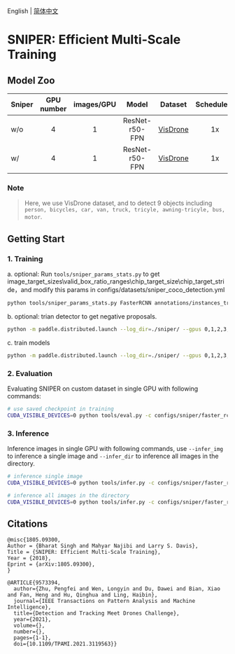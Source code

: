 English | [简体中文](README_cn.md)

# SNIPER: Efficient Multi-Scale Training

## Model Zoo

| Sniper   | GPU number    | images/GPU |    Model  |    Dataset     | Schedulers | Box AP |          Download                  | Config |
| :---------------- | :-------------------: | :------------------: | :-----: | :-----: | :------------: | :-----: | :-----------------------------------------------------: | :-----: |
| w/o   |    4    |    1    | ResNet-r50-FPN      | [VisDrone](https://github.com/VisDrone/VisDrone-Dataset)  |   1x    |  23.3  | [Download Link](https://bj.bcebos.com/v1/paddledet/models/faster_rcnn_r50_fpn_1x_visdrone.pdparams ) | [Config](https://github.com/PaddlePaddle/PaddleDetection/tree/release/2.3/configs/sniper/faster_rcnn_r50_fpn_1x_sniper_coco.yml) |
| w/ |    4    |    1    | ResNet-r50-FPN      | [VisDrone](https://github.com/VisDrone/VisDrone-Dataset)   |   1x    |  29.7  | [Download Link](https://bj.bcebos.com/v1/paddledet/models/faster_rcnn_r50_fpn_1x_sniper_visdrone.pdparams) | [Config](https://github.com/PaddlePaddle/PaddleDetection/tree/release/2.3/configs/sniper/faster_rcnn_r50_fpn_2x_sniper_coco.yml) |

### Note
> Here, we use VisDrone dataset, and to detect 9 objects including `person, bicycles, car, van, truck, tricyle, awning-tricyle, bus, motor`.


## Getting Start
### 1. Training
a. optional: Run `tools/sniper_params_stats.py` to get image_target_sizes\valid_box_ratio_ranges\chip_target_size\chip_target_stride，and modify this params in configs/datasets/sniper_coco_detection.yml
```bash
python tools/sniper_params_stats.py FasterRCNN annotations/instances_train2017.json
```
b. optional: trian detector to get negative proposals.
```bash
python -m paddle.distributed.launch --log_dir=./sniper/ --gpus 0,1,2,3,4,5,6,7 tools/train.py -c configs/sniper/faster_rcnn_r50_fpn_2x_sniper_coco.yml --save_proposals --proposals_path=./proposals.json &>sniper.log 2>&1 &
```
c. train models
```bash
python -m paddle.distributed.launch --log_dir=./sniper/ --gpus 0,1,2,3,4,5,6,7 tools/train.py -c configs/sniper/faster_rcnn_r50_fpn_2x_sniper_coco.yml --eval &>sniper.log 2>&1 &
```

### 2. Evaluation
Evaluating SNIPER on custom dataset in single GPU with following commands:
```bash
# use saved checkpoint in training
CUDA_VISIBLE_DEVICES=0 python tools/eval.py -c configs/sniper/faster_rcnn_r50_fpn_2x_sniper_coco.yml -o weights=output/faster_rcnn_r50_fpn_2x_sniper_coco/model_final
```

### 3. Inference
Inference images in single GPU with following commands, use `--infer_img` to inference a single image and `--infer_dir` to inference all images in the directory.

```bash
# inference single image
CUDA_VISIBLE_DEVICES=0 python tools/infer.py -c configs/sniper/faster_rcnn_r50_fpn_2x_sniper_coco.yml -o weights=output/faster_rcnn_r50_fpn_2x_sniper_coco/model_final --infer_img=demo/P0861__1.0__1154___824.png

# inference all images in the directory
CUDA_VISIBLE_DEVICES=0 python tools/infer.py -c configs/sniper/faster_rcnn_r50_fpn_2x_sniper_coco.yml -o weights=output/faster_rcnn_r50_fpn_2x_sniper_coco/model_final --infer_dir=demo
```

## Citations
```
@misc{1805.09300,
Author = {Bharat Singh and Mahyar Najibi and Larry S. Davis},
Title = {SNIPER: Efficient Multi-Scale Training},
Year = {2018},
Eprint = {arXiv:1805.09300},
}

@ARTICLE{9573394,
  author={Zhu, Pengfei and Wen, Longyin and Du, Dawei and Bian, Xiao and Fan, Heng and Hu, Qinghua and Ling, Haibin},
  journal={IEEE Transactions on Pattern Analysis and Machine Intelligence},
  title={Detection and Tracking Meet Drones Challenge},
  year={2021},
  volume={},
  number={},
  pages={1-1},
  doi={10.1109/TPAMI.2021.3119563}}
```
